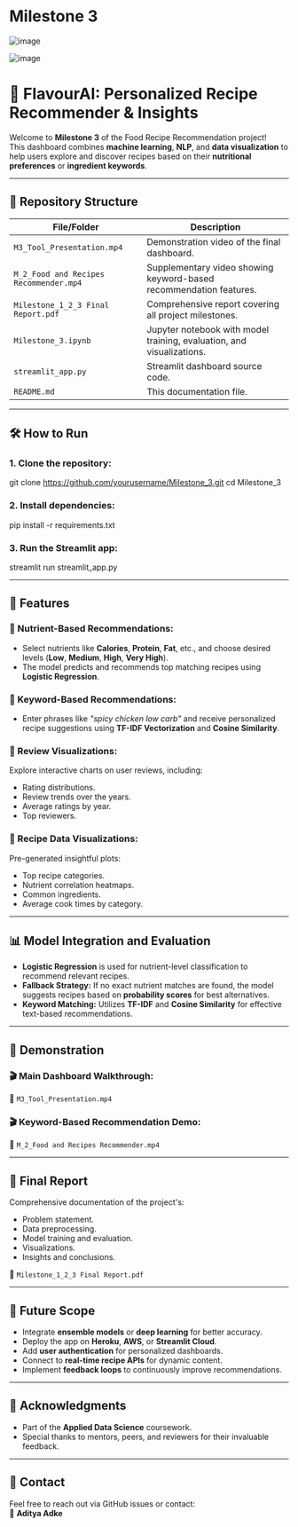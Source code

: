# Milestone 3

![image](https://github.com/user-attachments/assets/1c8c237f-c447-44f3-ba12-285ef48fcf12)

![image](https://github.com/user-attachments/assets/5e0926f3-251c-4b64-9975-cc0ceb2de842)

# 🍳 FlavourAI: Personalized Recipe Recommender & Insights

Welcome to **Milestone 3** of the Food Recipe Recommendation project!  
This dashboard combines **machine learning**, **NLP**, and **data visualization** to help users explore and discover recipes based on their **nutritional preferences** or **ingredient keywords**.

---

## 📂 Repository Structure

| File/Folder                           | Description                                                             |
|----------------------------------------|-------------------------------------------------------------------------|
| `M3_Tool_Presentation.mp4`             | Demonstration video of the final dashboard.                            |
| `M_2_Food and Recipes Recommender.mp4` | Supplementary video showing keyword-based recommendation features.     |
| `Milestone_1_2_3 Final Report.pdf`     | Comprehensive report covering all project milestones.                  |
| `Milestone_3.ipynb`                    | Jupyter notebook with model training, evaluation, and visualizations.  |
| `streamlit_app.py`                     | Streamlit dashboard source code.                                       |
| `README.md`                            | This documentation file.                                               |

---

## 🛠️ How to Run

### 1. Clone the repository:

git clone https://github.com/yourusername/Milestone_3.git
cd Milestone_3

### 2. Install dependencies:

pip install -r requirements.txt

### 3. Run the Streamlit app:

streamlit run streamlit_app.py


---

## 🚀 Features

### 🔹 Nutrient-Based Recommendations:
- Select nutrients like **Calories**, **Protein**, **Fat**, etc., and choose desired levels (**Low**, **Medium**, **High**, **Very High**).
- The model predicts and recommends top matching recipes using **Logistic Regression**.

### 🔹 Keyword-Based Recommendations:
- Enter phrases like _"spicy chicken low carb"_ and receive personalized recipe suggestions using **TF-IDF Vectorization** and **Cosine Similarity**.

### 🔹 Review Visualizations:
Explore interactive charts on user reviews, including:
- Rating distributions.
- Review trends over the years.
- Average ratings by year.
- Top reviewers.

### 🔹 Recipe Data Visualizations:
Pre-generated insightful plots:
- Top recipe categories.
- Nutrient correlation heatmaps.
- Common ingredients.
- Average cook times by category.

---

## 📊 Model Integration and Evaluation

- **Logistic Regression** is used for nutrient-level classification to recommend relevant recipes.
- **Fallback Strategy:** If no exact nutrient matches are found, the model suggests recipes based on **probability scores** for best alternatives.
- **Keyword Matching:** Utilizes **TF-IDF** and **Cosine Similarity** for effective text-based recommendations.

---

## 🎥 Demonstration

### 🎬 Main Dashboard Walkthrough:
🎥 `M3_Tool_Presentation.mp4`

### 🎬 Keyword-Based Recommendation Demo:
🎥 `M_2_Food and Recipes Recommender.mp4`

---

## 📝 Final Report

Comprehensive documentation of the project's:
- Problem statement.
- Data preprocessing.
- Model training and evaluation.
- Visualizations.
- Insights and conclusions.

📄 `Milestone_1_2_3 Final Report.pdf`

---

## 🔮 Future Scope

- Integrate **ensemble models** or **deep learning** for better accuracy.
- Deploy the app on **Heroku**, **AWS**, or **Streamlit Cloud**.
- Add **user authentication** for personalized dashboards.
- Connect to **real-time recipe APIs** for dynamic content.
- Implement **feedback loops** to continuously improve recommendations.

---

## 🤝 Acknowledgments

- Part of the **Applied Data Science** coursework.
- Special thanks to mentors, peers, and reviewers for their invaluable feedback.

---

## 📌 Contact

Feel free to reach out via GitHub issues or contact:  
📧 **Aditya Adke**
